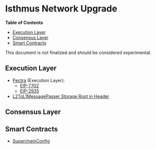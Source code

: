 # Isthmus Network Upgrade

<!-- START doctoc generated TOC please keep comment here to allow auto update -->
<!-- DON'T EDIT THIS SECTION, INSTEAD RE-RUN doctoc TO UPDATE -->
**Table of Contents**

- [Execution Layer](#execution-layer)
- [Consensus Layer](#consensus-layer)
- [Smart Contracts](#smart-contracts)

<!-- END doctoc generated TOC please keep comment here to allow auto update -->

This document is not finalized and should be considered experimental.

## Execution Layer

- [Pectra](https://eips.ethereum.org/EIPS/eip-7600) (Execution Layer):
  - [EIP-7702](https://eips.ethereum.org/EIPS/eip-7702)
  - [EIP-2935](https://eips.ethereum.org/EIPS/eip-2935)
- [L2ToL1MessagePasser Storage Root in Header](./exec-engine.md##l2tol1messagepasser-storage-root-in-header)

## Consensus Layer

## Smart Contracts

- [SuperchainConfig](./superchain-config.md)
